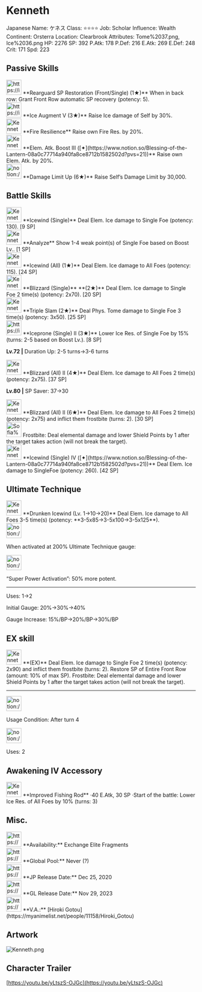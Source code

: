 # Kenneth

Japanese Name: ケネス
Class: ⭐️⭐️⭐️⭐️
Job: Scholar
Influence: Wealth
Continent: Orsterra
Location: Clearbrook
Attributes: Tome%2037.png, Ice%2036.png
HP: 2276
SP: 392
P.Atk: 178
P.Def: 216
E.Atk: 269
E.Def: 248
Crit: 171
Spd: 223

## Passive Skills

<aside>
<img src="https://img.game8.jp/6936448/39b8fea11c6e0fc1f670bfbfb62d93f7.png/show" alt="https://img.game8.jp/6936448/39b8fea11c6e0fc1f670bfbfb62d93f7.png/show" width="40px" /> **Rearguard SP Restoration (Front/Single) (1★)**
When in back row: Grant Front Row automatic SP recovery (potency: 5).

</aside>

<aside>
<img src="https://img.game8.jp/6930244/d0094a47a312ba7323d1dae65a5d83be.png/show" alt="https://img.game8.jp/6930244/d0094a47a312ba7323d1dae65a5d83be.png/show" width="40px" /> **Ice Augment V (3★)**
Raise Ice damage of Self by 30%.

</aside>

<aside>
<img src="Kenneth%20ac4d889b89b449b78159d94b746bc5df/Fire_Resilience.png" alt="Kenneth%20ac4d889b89b449b78159d94b746bc5df/Fire_Resilience.png" width="40px" /> **Fire Resilience**
Raise own Fire Res. by 20%.

</aside>

<aside>
<img src="Kenneth%20ac4d889b89b449b78159d94b746bc5df/Elem_atk_Boost.png" alt="Kenneth%20ac4d889b89b449b78159d94b746bc5df/Elem_atk_Boost.png" width="40px" /> **Elem. Atk. Boost III ([✦](https://www.notion.so/Blessing-of-the-Lantern-08a0c77714a940fa8ce8712b1582502d?pvs=21))**
Raise own Elem. Atk. by 20%.

</aside>

<aside>
<img src="notion://custom_emoji/2482af5e-3bb7-4af8-a110-df4150e44521/17debbc6-5396-80a6-933a-007af3a7f551" alt="notion://custom_emoji/2482af5e-3bb7-4af8-a110-df4150e44521/17debbc6-5396-80a6-933a-007af3a7f551" width="40px" /> **Damage Limit Up (6★)**
Raise Self’s Damage Limit by 30,000.

</aside>

## Battle Skills

<aside>
<img src="Kenneth%20ac4d889b89b449b78159d94b746bc5df/Ice.png" alt="Kenneth%20ac4d889b89b449b78159d94b746bc5df/Ice.png" width="40px" /> **Icewind (Single)**
Deal Elem. Ice damage to Single Foe (potency: 130). [9 SP]

</aside>

<aside>
<img src="Kenneth%20ac4d889b89b449b78159d94b746bc5df/Analyze.png" alt="Kenneth%20ac4d889b89b449b78159d94b746bc5df/Analyze.png" width="40px" /> **Analyze**
 Show 1-4 weak point(s) of Single Foe based on Boost Lv.. [1 SP]

</aside>

<aside>
<img src="Kenneth%20ac4d889b89b449b78159d94b746bc5df/Ice%201.png" alt="Kenneth%20ac4d889b89b449b78159d94b746bc5df/Ice%201.png" width="40px" /> **Icewind (All) (1★)**
Deal Elem. Ice damage to All Foes (potency: 115). [24 SP]

</aside>

<aside>
<img src="Kenneth%20ac4d889b89b449b78159d94b746bc5df/Ice%202.png" alt="Kenneth%20ac4d889b89b449b78159d94b746bc5df/Ice%202.png" width="40px" /> **Blizzard (Single)** **(2★)**
Deal Elem. Ice damage to Single Foe 2 time(s) (potency: 2x70). [20 SP]

</aside>

<aside>
<img src="Kenneth%20ac4d889b89b449b78159d94b746bc5df/Tome.png" alt="Kenneth%20ac4d889b89b449b78159d94b746bc5df/Tome.png" width="40px" /> **Triple Slam (2★)**
Deal Phys. Tome damage to Single Foe 3 time(s) (potency: 3x50). [25 SP]

</aside>

<aside>
<img src="https://img.game8.jp/6909196/ce50237128dbdac99dd75aad5895bba1.png/show" alt="https://img.game8.jp/6909196/ce50237128dbdac99dd75aad5895bba1.png/show" width="40px" /> **Iceprone (Single) II (3★)**
Lower Ice Res. of Single Foe by 15% (turns: 2-5 based on Boost Lv.). [8 SP]

**Lv.72 |** Duration Up: 2-5 turns→3-6 turns

</aside>

<aside>
<img src="Kenneth%20ac4d889b89b449b78159d94b746bc5df/Ice%203.png" alt="Kenneth%20ac4d889b89b449b78159d94b746bc5df/Ice%203.png" width="40px" /> **Blizzard (All) II (4★)**
Deal Elem. Ice damage to All Foes 2 time(s) (potency: 2x75). [37 SP]

**Lv.80 |** SP Saver: 37→30

<aside>
<img src="Kenneth%20ac4d889b89b449b78159d94b746bc5df/Ice%203.png" alt="Kenneth%20ac4d889b89b449b78159d94b746bc5df/Ice%203.png" width="40px" /> **Blizzard (All) II (6★)**
Deal Elem. Ice damage to All Foes 2 time(s) (potency: 2x75) and inflict them frostbite (turns: 2). [30 SP]

<aside>
<img src="Sofia%2000068123fe9b435bb0071c737bee5e8b/Frostbite.png" alt="Sofia%2000068123fe9b435bb0071c737bee5e8b/Frostbite.png" width="40px" /> Frostbite: Deal elemental damage and lower Shield Points by 1 after the target takes action (will not break the target).

</aside>

</aside>

</aside>

<aside>
<img src="Kenneth%20ac4d889b89b449b78159d94b746bc5df/Ice%203.png" alt="Kenneth%20ac4d889b89b449b78159d94b746bc5df/Ice%203.png" width="40px" /> **Icewind (Single) IV ([✦](https://www.notion.so/Blessing-of-the-Lantern-08a0c77714a940fa8ce8712b1582502d?pvs=21))**
Deal Elem. Ice damage to SingleFoe (potency: 260). [42 SP]

</aside>

## Ultimate Technique

<aside>
<img src="Kenneth%20ac4d889b89b449b78159d94b746bc5df/Ice%204.png" alt="Kenneth%20ac4d889b89b449b78159d94b746bc5df/Ice%204.png" width="40px" /> **Drunken Icewind (Lv. 1→10→20)**
Deal Elem. Ice damage to All Foes 3-5 time(s) (potency: **3-5x85→3-5x100→3-5x125**).

<aside>
<img src="notion://custom_emoji/2482af5e-3bb7-4af8-a110-df4150e44521/137ebbc6-5396-80a2-a199-007a067e9993" alt="notion://custom_emoji/2482af5e-3bb7-4af8-a110-df4150e44521/137ebbc6-5396-80a2-a199-007a067e9993" width="40px" />

When activated at 200% Ultimate Technique gauge:

<aside>
<img src="notion://custom_emoji/2482af5e-3bb7-4af8-a110-df4150e44521/193ebbc6-5396-8035-8eea-007a52e85f9d" alt="notion://custom_emoji/2482af5e-3bb7-4af8-a110-df4150e44521/193ebbc6-5396-8035-8eea-007a52e85f9d" width="40px" />

“Super Power Activation”: 50% more potent.

</aside>

</aside>

---

Uses:
1→2

Initial Gauge:
20%→30%→40%

Gauge Increase:
15%/BP→20%/BP→30%/BP

</aside>

## EX skill

<aside>
<img src="Kenneth%20ac4d889b89b449b78159d94b746bc5df/Ice%204.png" alt="Kenneth%20ac4d889b89b449b78159d94b746bc5df/Ice%204.png" width="40px" /> **(EX)**
Deal Elem. Ice damage to Single Foe 2 time(s) (potency: 2x90) and inflict them frostbite (turns: 2). Restore SP of Entire Front Row (amount: 10% of max SP).
Frostbite: Deal elemental damage and lower Shield Points by 1 after the target takes action (will not break the target).

---

<aside>
<img src="notion://custom_emoji/2482af5e-3bb7-4af8-a110-df4150e44521/137ebbc6-5396-80ba-9f36-007a936447ac" alt="notion://custom_emoji/2482af5e-3bb7-4af8-a110-df4150e44521/137ebbc6-5396-80ba-9f36-007a936447ac" width="40px" />

Usage Condition: After turn 4

</aside>

<aside>
<img src="notion://custom_emoji/2482af5e-3bb7-4af8-a110-df4150e44521/137ebbc6-5396-80ba-9f36-007a936447ac" alt="notion://custom_emoji/2482af5e-3bb7-4af8-a110-df4150e44521/137ebbc6-5396-80ba-9f36-007a936447ac" width="40px" />

Uses: 2

</aside>

</aside>

## Awakening IV Accessory

<aside>
<img src="Kenneth%20ac4d889b89b449b78159d94b746bc5df/Awakening_IV.png" alt="Kenneth%20ac4d889b89b449b78159d94b746bc5df/Awakening_IV.png" width="40px" /> **Improved Fishing Rod**
·40 E.Atk, 30 SP
·Start of the battle: Lower Ice Res. of All Foes by 10% (turns: 3)

</aside>

## Misc.

<aside>
<img src="https://www.notion.so/icons/gift_gray.svg" alt="https://www.notion.so/icons/gift_gray.svg" width="40px" /> **Availability:** Exchange Elite Fragments

</aside>

<aside>
<img src="https://www.notion.so/icons/globe_gray.svg" alt="https://www.notion.so/icons/globe_gray.svg" width="40px" /> **Global Pool:** Never (?)

</aside>

<aside>
<img src="https://www.notion.so/icons/calendar_red.svg" alt="https://www.notion.so/icons/calendar_red.svg" width="40px" /> **JP Release Date:**
Dec 25, 2020

</aside>

<aside>
<img src="https://www.notion.so/icons/calendar_blue.svg" alt="https://www.notion.so/icons/calendar_blue.svg" width="40px" /> **GL Release Date:**
Nov 29, 2023

</aside>

<aside>
<img src="https://www.notion.so/icons/microphone_gray.svg" alt="https://www.notion.so/icons/microphone_gray.svg" width="40px" /> **V.A.:** [Hiroki Gotou](https://myanimelist.net/people/11158/Hiroki_Gotou)

</aside>

## Artwork

![Kenneth.png](Kenneth%20ac4d889b89b449b78159d94b746bc5df/Kenneth.png)

## Character Trailer

[https://youtu.be/yLtszS-OJGc](https://youtu.be/yLtszS-OJGc)